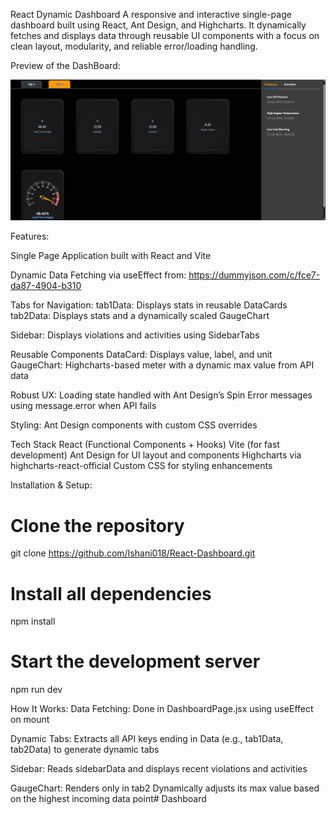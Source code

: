 React Dynamic Dashboard
    A responsive and interactive single-page dashboard built using React, Ant Design, and Highcharts. It dynamically fetches and displays data through reusable UI components with a focus on clean layout, modularity, and reliable error/loading handling.

Preview of the DashBoard:

![Preview of the dashboard](image-1.png)

Features:

Single Page Application built with React and Vite

Dynamic Data Fetching via useEffect from: 
        https://dummyjson.com/c/fce7-da87-4904-b310

Tabs for Navigation:
        tab1Data: Displays stats in reusable DataCards
        tab2Data: Displays stats and a dynamically scaled GaugeChart

Sidebar:
        Displays violations and activities using SidebarTabs

Reusable Components
        DataCard: Displays value, label, and unit
        GaugeChart: Highcharts-based meter with a dynamic max value from API data

Robust UX:
        Loading state handled with Ant Design’s Spin
        Error messages using message.error when API fails

Styling:
        Ant Design components with custom CSS overrides


Tech Stack
    React (Functional Components + Hooks)
    Vite (for fast development)
    Ant Design for UI layout and components
    Highcharts via highcharts-react-official
    Custom CSS for styling enhancements

Installation & Setup:

# Clone the repository
git clone https://github.com/Ishani018/React-Dashboard.git


# Install all dependencies
npm install

# Start the development server
npm run dev


How It Works:
Data Fetching: Done in DashboardPage.jsx using useEffect on mount

Dynamic Tabs: Extracts all API keys ending in Data (e.g., tab1Data, tab2Data) to generate dynamic tabs

Sidebar: Reads sidebarData and displays recent violations and activities

GaugeChart:
        Renders only in tab2
        Dynamically adjusts its max value based on the highest incoming data point# Dashboard


